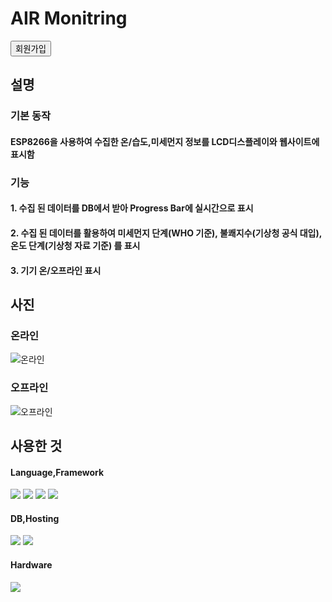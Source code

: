 # AIR Monitring
<button type="button" onclick="location.href='joinUs.jsp' ">회원가입</button>
## 설명
###  기본 동작
#### ESP8266을 사용하여 수집한 온/습도,미세먼지 정보를 LCD디스플레이와 웹사이트에 표시함
### 기능
#### 1. 수집 된 데이터를 DB에서 받아 Progress Bar에 실시간으로 표시
#### 2.  수집 된 데이터를 활용하여 미세먼지 단계(WHO 기준), 불쾌지수(기상청 공식 대입), 온도 단계(기상청 자료 기준) 를 표시
#### 3. 기기 온/오프라인 표시  
## 사진
### 온라인
![온라인](https://i.postimg.cc/3NSSsdhn/20230128-112545.png)
### 오프라인
![오프라인](https://i.postimg.cc/fRXCKHVH/20230128-112558.png)

## 사용한 것
#### Language,Framework
<img src="https://img.shields.io/badge/Javascript-F7DF1E?style=flat-square&logo=javascript&logoColor=white"/> <img src="https://img.shields.io/badge/HTML-E34F26?style=flat-square&logo=html5&logoColor=white"/> <img src="https://img.shields.io/badge/C++-00599C?style=flat-square&logo=c&logoColor=white"/> <img src="https://img.shields.io/badge/Tailwind CSS-06B6D4?style=flat-square&logo=tailwindcss&logoColor=white"/>
#### DB,Hosting
<img src="https://img.shields.io/badge/Firebase-FFCA28?style=flat-square&logo=firebase&logoColor=white"/> <img src="https://img.shields.io/badge/Netlify-00C7B7?style=flat-square&logo=Netlify&logoColor=white"/>
#### Hardware
<img src="https://img.shields.io/badge/ESP8266-E7352C?style=flat-square&logo=Espressif&logoColor=white"/>
